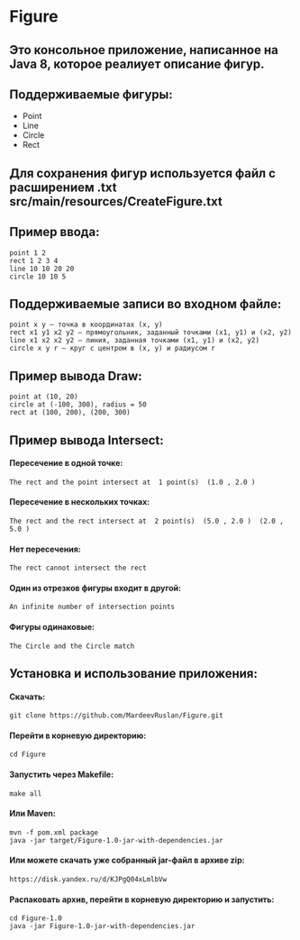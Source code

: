 # Figure
## Это консольное приложение, написанное на Java 8, которое реалиует описание фигур.
## Поддерживаемые фигуры:
- Point
- Line
- Circle
- Rect
## Для сохранения фигур используется файл с расширением .txt src/main/resources/CreateFigure.txt
## Пример ввода:
```
point 1 2
rect 1 2 3 4
line 10 10 20 20
circle 10 10 5
```

## Поддерживаемые записи во входном файле:
```
роint x y — точка в координатах (x, y)
rеct x1 y1 x2 y2 — прямоугольник, заданный точками (x1, y1) и (x2, y2)
linе x1 x2 x2 y2 — линия, заданная точками (x1, y1) и (x2, y2)
сirclе x y r — круг с центром в (x, y) и радиусом r
```

## Пример вывода Draw:
```
роint at (10, 20)
circle at (-100, 300), rаdius = 50
rect at (100, 200), (200, 300)
```

## Пример вывода Intersect:

#### Пересечение в одной точке:
```
Thе rect and the point intersect at  1 point(s)  (1.0 , 2.0 )
```
#### Пересечение в нескольких точках:
```
Thе rect and the rect intersect at  2 point(s)  (5.0 , 2.0 )  (2.0 , 5.0 )
```
#### Нет пересечения:
```
Thе rect cannot intersect the rect
```
#### Один из отрезков фигуры входит в другой:
```
An infinite number of intersection points
```
#### Фигуры одинаковые:
```
The Circle and the Circle match
```

## Установка и использование приложения:
#### Скачать:
```
git clone https://github.com/MardeevRuslan/Figure.git
```
#### Перейти в корневую директорию:
```
cd Figure
```
#### Запустить через Makefile:
```
make all
```
#### Или Maven:
```
mvn -f pom.xml package
java -jar target/Figure-1.0-jar-with-dependencies.jar
```
#### Или можете скачать уже собранный jar-файл в архиве zip:

```
https://disk.yandex.ru/d/KJPgQ04xLmlbVw
```

#### Распаковать архив, перейти в корневую директорию и запустить:
```
cd Figure-1.0
java -jar Figure-1.0-jar-with-dependencies.jar
```